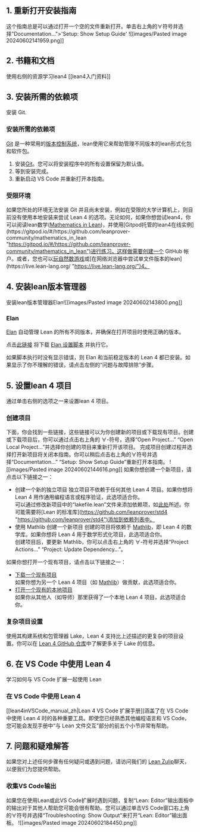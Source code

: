 

## 1. 重新打开安装指南
这个指南总是可以通过打开一个空的文件重新打开。单击右上角的$\forall$符号并选择"Documentation...">'Setup: Show Setup Guide'
![[images/Pasted image 20240602141959.png]]

## 2. 书籍和文档

使用右侧的资源学习lean4
[[lean4入门资料]]

## 3. 安装所需的依赖项

安装 Git. 

### 安装所需的依赖项
[Git](https://git-scm.com/ "https://git-scm.com/") 是一种常用的[版本控制系统](https://en.wikipedia.org/wiki/Version_control "https://en.wikipedia.org/wiki/Version_control")，lean使用它来帮助管理不同版本的lean形式化包和软件包。

1. 安装[Git](https://git-scm.com/download/win "https://git-scm.com/download/win")。您可以将安装程序中的所有设置保留为默认值。
2. 等到安装完成。
3. 重新启动 VS Code 并重新打开本指南。

 ### 受限环境
 
如果您所处的环境无法安装 Git 并且尚未安装，例如在受限的大学计算机上，则目前没有使用本地安装来尝试 Lean 4 的选项。无论如何，如果你想尝试lean4，你可以阅读lean数学([Mathematics in Lean](https://leanprover-community.github.io/mathematics_in_lean/ "https://leanprover-community.github.io/mathematics_in_lean/"))，并使用[Gitpod托管的lean4在线实例](https://gitpod.io/#/https://github.com/leanprover-community/mathematics_in_lean "https://gitpod.io/#/https://github.com/leanprover-community/mathematics_in_lean")进行练习。这样做需要创建一个 GitHub 帐户。或者，您也可以[玩自然数游戏](https://adam.math.hhu.de/#/g/hhu-adam/NNG4 "https://adam.math.hhu.de/#/g/hhu-adam/NNG4")或[在网络浏览器中尝试单文件版本的lean](https://live.lean-lang.org/ "https://live.lean-lang.org/")4。

## 4. 安装lean版本管理器

安装lean版本管理器Elan![[images/Pasted image 20240602143800.png]]

### Elan

[Elan](https://github.com/leanprover/elan "https://github.com/leanprover/elan") 自动管理 Lean 的所有不同版本，并确保在打开项目时使用正确的版本。

点击[此链接](command:lean4.setup.installElan "command:lean4.setup.installElan") 将下载 [Elan 设置脚本](https://github.com/leanprover/elan/blob/master/elan-init.ps1 "https://github.com/leanprover/elan/blob/master/elan-init.ps1") 并执行它。

如果脚本执行时没有显示错误，则 Elan 和当前稳定版本的 Lean 4 都已安装。如果显示了你不理解的错误，请点击左侧的“问题与故障排除”步骤。

## 5. 设置lean 4 项目

通过单击右侧的选项之一来设置lean 4 项目。

### 创建项目

下面，你会找到一些链接，这些链接可以为你创建新的项目或下载现有项目。创建或下载项目后，你可以通过点击右上角的 ∀-符号，选择“Open Project…” “Open Local Project…”并选择你创建的项目来重新打开该项目。
完成项目创建过程并选择打开新项目将关闭本指南。你可以稍后点击右上角的$\forall$符号并选择“Documentation…” “Setup: Show Setup Guide”重新打开本指南。
![[images/Pasted image 20240602144616.png]]
如果你想创建一个新项目，请点击以下链接之一：

- 创建一个新的独立项目
    独立项目不依赖于任何其他 Lean 4 项目。如果你想将 Lean 4 用作通用编程语言或程序验证，此选项适合你。  
    可以通过修改新项目中的“lakefile.lean”文件来添加依赖项，如[此处](https://github.com/leanprover/lean4/blob/master/src/lake/README.md#adding-dependencies "https://github.com/leanprover/lean4/blob/master/src/lake/README.md#adding-dependencies")所述。你可能需要将[Lean 的标准库](https://github.com/leanprover/std4 "https://github.com/leanprover/std4")添加到依赖列表中。
- 使用 Mathlib 创建一个新项目
    创建的项目将依赖于 [Mathlib](https://github.com/leanprover-community/mathlib4 "https://github.com/leanprover-community/mathlib4")，即 Lean 4 的数学库。如果你想将 Lean 4 用于数学形式化项目，此选项适合你。  
    创建项目后，要更新 Mathlib，你可以点击右上角的 ∀-符号并选择“Project Actions…” “Project: Update Dependency…”。

如果你想打开一个现有项目，请点击以下链接之一：

- [下载一个现有项目](command:lean4.project.clone "command:lean4.project.clone")  
    如果你想为另一个 Lean 4 项目（如 [Mathlib](https://github.com/leanprover-community/mathlib4 "https://github.com/leanprover-community/mathlib4")）做贡献，此选项适合你。
- [打开一个现有的本地项目](command:lean4.project.open "command:lean4.project.open")  
    如果你从其他人（如导师）那里获得了一个本地 Lean 4 项目，此选项适合你。

### 复杂项目设置

使用其构建系统和包管理器 Lake，Lean 4 支持比上述描述的更复杂的项目设置。你可以在 [Lean 4 GitHub 仓库](https://github.com/leanprover/lean4/blob/master/src/lake/README.md "https://github.com/leanprover/lean4/blob/master/src/lake/README.md")中了解更多关于 Lake 的信息。


## 6. 在 VS Code 中使用 Lean 4 

学习如何与 VS Code 扩展一起使用 Lean 

### 在 VS Code 中使用 Lean 4

[[lean4inVSCode_manual_zh|Lean 4 VS Code 扩展手册]]涵盖了在 VS Code 中使用 Lean 4 时的各种重要工具。即使您已经熟悉其他编程语言和 VS Code，您可能会发现手册中“与 Lean 文件交互”部分的前五个小节非常有帮助。

## 7. 问题和疑难解答

如果您对上述任何步骤有任何疑问或遇到问题，请访问我们的 [Lean Zulip](https://leanprover.zulipchat.com/)聊天，以便我们为您提供帮助。

### 收集VS Code输出

如果您在使用Lean或此VS Code扩展时遇到问题，复制“Lean: Editor”输出面板中的输出对于其他人帮助您可能会很有帮助。您可以通过单击VS Code窗口右上角的∀符号并选择“Troubleshooting: Show Output”来打开“Lean: Editor”输出面板。
![[images/Pasted image 20240602184450.png]]